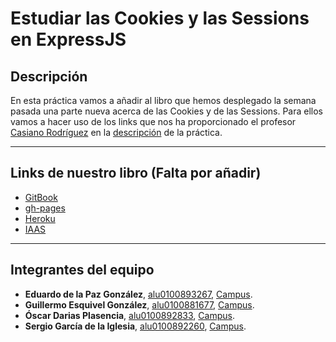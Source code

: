 # Estudiar las Cookies y las Sessions en ExpressJS

## Descripción

En esta práctica vamos a añadir al libro que hemos desplegado la semana pasada una parte nueva acerca de las Cookies y de las Sessions. Para ellos vamos a hacer uso de los links que nos ha proporcionado el profesor [Casiano Rodríguez](https://campusvirtual.ull.es/1617/user/view.php?id=717&course=1148) en la [descripción](https://casianorodriguezleon.gitbooks.io/ull-esit-1617/content/practicas/practicalearningcookies.html) de la práctica.

---
## Links de nuestro libro (Falta por añadir)

* [GitBook](https://alu0100892833.gitbooks.io/estudiar-cookies-y-sessions-en-expressjs/content/)
* [gh-pages](https://ull-esit-pl-1617.github.io/estudiar-cookies-y-sessions-en-expressjs-guillermo-eduardo-oscar-sergio/)
* [Heroku]()
* [IAAS]()

---
## Integrantes del equipo

* **Eduardo de la Paz González**, [alu0100893267](https://alu0100893267.github.io), [Campus](https://campusvirtual.ull.es/1617/user/view.php?id=9458&course=1148).
* **Guillermo Esquivel González**, [alu0100881677](https://alu0100881677.github.io), [Campus](https://campusvirtual.ull.es/1617/user/view.php?id=9445&course=1148).
* **Óscar Darias Plasencia**, [alu0100892833](https://alu0100892833.github.io), [Campus](https://campusvirtual.ull.es/1617/user/view.php?id=9441&course=1148).
* **Sergio García de la Iglesia**, [alu0100892260](https://sergiogarciadli.github.io), [Campus](https://campusvirtual.ull.es/1617/user/view.php?id=9446&course=1148).
